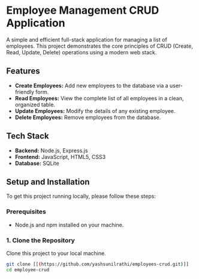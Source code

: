 # Employee Management CRUD Application

A simple and efficient full-stack application for managing a list of employees. This project demonstrates the core principles of CRUD (Create, Read, Update, Delete) operations using a modern web stack.

## Features
* **Create Employees:** Add new employees to the database via a user-friendly form.
* **Read Employees:** View the complete list of all employees in a clean, organized table.
* **Update Employees:** Modify the details of any existing employee.
* **Delete Employees:** Remove employees from the database.

## Tech Stack
* **Backend:** Node.js, Express.js
* **Frontend:** JavaScript, HTML5, CSS3
* **Database:** SQLite

## Setup and Installation

To get this project running locally, please follow these steps:

### Prerequisites

* Node.js and npm installed on your machine.

### 1. Clone the Repository

Clone this project to your local machine.
```bash
git clone [[(https://github.com/yashsunilrathi/employees-crud.git)]]
cd employee-crud
